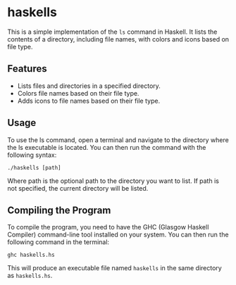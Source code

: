 # haskells

This is a simple implementation of the `ls` command in Haskell. It lists the contents of a directory, including file names, with colors and icons based on file type.

## Features

- Lists files and directories in a specified directory.
- Colors file names based on their file type.
- Adds icons to file names based on their file type.

## Usage

To use the ls command, open a terminal and navigate to the directory where the ls executable is located. You can then run the command with the following syntax:

```console
./haskells [path]
```

Where path is the optional path to the directory you want to list. If path is not specified, the current directory will be listed.

## Compiling the Program

To compile the program, you need to have the GHC (Glasgow Haskell Compiler) command-line tool installed on your system. You can then run the following command in the terminal:

```console
ghc haskells.hs
```

This will produce an executable file named `haskells` in the same directory as `haskells.hs`.
